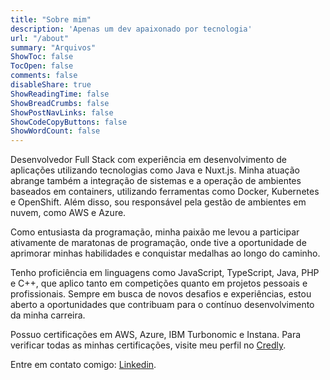 ```yaml
---
title: "Sobre mim"
description: 'Apenas um dev apaixonado por tecnologia'
url: "/about"
summary: "Arquivos"
ShowToc: false
TocOpen: false
comments: false
disableShare: true
ShowReadingTime: false
ShowBreadCrumbs: false
ShowPostNavLinks: false
ShowCodeCopyButtons: false
ShowWordCount: false
---
```


Desenvolvedor Full Stack com experiência em desenvolvimento de aplicações utilizando tecnologias como Java e Nuxt.js. Minha atuação abrange também a integração de sistemas e a operação de ambientes baseados em containers, utilizando ferramentas como Docker, Kubernetes e OpenShift. Além disso, sou responsável pela gestão de ambientes em nuvem, como AWS e Azure.

Como entusiasta da programação, minha paixão me levou a participar ativamente de maratonas de programação, onde tive a oportunidade de aprimorar minhas habilidades e conquistar medalhas ao longo do caminho.

Tenho proficiência em linguagens como JavaScript, TypeScript, Java, PHP e C++, que aplico tanto em competições quanto em projetos pessoais e profissionais. Sempre em busca de novos desafios e experiências, estou aberto a oportunidades que contribuam para o contínuo desenvolvimento da minha carreira.

Possuo certificações em AWS, Azure, IBM Turbonomic e Instana. Para verificar todas as minhas certificações, visite meu perfil no [Credly](https://www.credly.com/users/gabriel.oliveira).

Entre em contato comigo: [Linkedin](https://www.linkedin.com/in/ogabriel-me/).